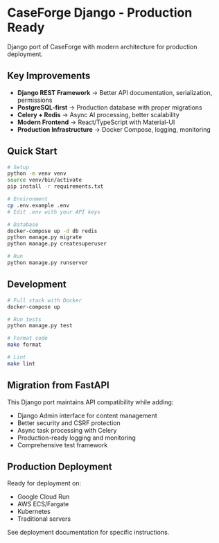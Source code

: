 # CaseForge Django - Production Ready

Django port of CaseForge with modern architecture for production deployment.

## Key Improvements

- **Django REST Framework** → Better API documentation, serialization, permissions
- **PostgreSQL-first** → Production database with proper migrations  
- **Celery + Redis** → Async AI processing, better scalability
- **Modern Frontend** → React/TypeScript with Material-UI
- **Production Infrastructure** → Docker Compose, logging, monitoring

## Quick Start

```bash
# Setup
python -m venv venv
source venv/bin/activate
pip install -r requirements.txt

# Environment
cp .env.example .env
# Edit .env with your API keys

# Database
docker-compose up -d db redis
python manage.py migrate
python manage.py createsuperuser

# Run
python manage.py runserver
```

## Development

```bash
# Full stack with Docker
docker-compose up

# Run tests
python manage.py test

# Format code
make format

# Lint
make lint
```

## Migration from FastAPI

This Django port maintains API compatibility while adding:
- Django Admin interface for content management
- Better security and CSRF protection
- Async task processing with Celery
- Production-ready logging and monitoring
- Comprehensive test framework

## Production Deployment

Ready for deployment on:
- Google Cloud Run
- AWS ECS/Fargate  
- Kubernetes
- Traditional servers

See deployment documentation for specific instructions.